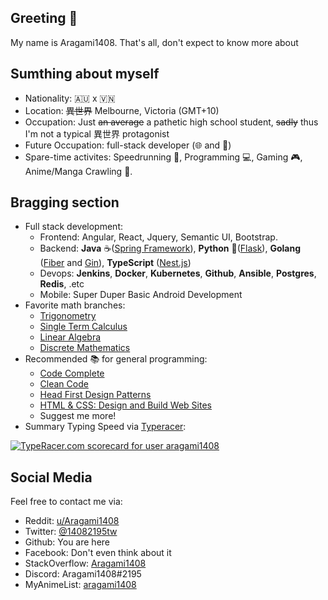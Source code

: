 ## Greeting :wave:
My name is Aragami1408. That's all, don't expect to know more about 

## Sumthing about myself
- Nationality: :australia: x :vietnam:
- Location: ~~異世界~~ Melbourne, Victoria (GMT+10)
- Occupation: Just ~~an average~~ a pathetic high school student, ~~sadly~~ thus I'm not a typical 異世界 protagonist
- Future Occupation: full-stack developer (🌐 and 📱)
- Spare-time activites: Speedrunning :medal_sports:, Programming :computer:, Gaming :video_game:, Anime/Manga Crawling :blue_book:.

## Bragging section
- Full stack development:
  - Frontend: Angular, React, Jquery, Semantic UI, Bootstrap.
  - Backend: __Java__ ☕([Spring Framework](https://spring.io/)), __Python__ 🐍([Flask](https://flask.palletsprojects.com)), __Golang__ ([Fiber](https://gofiber.io/) and [Gin](https://gin-gonic.com/)), __TypeScript__ ([Nest.js](https://nestjs.com/))
  - Devops: __Jenkins__, __Docker__, __Kubernetes__, __Github__, __Ansible__, __Postgres__, __Redis__, .etc
  - Mobile: Super Duper Basic Android Development
- Favorite math branches: 
  - [Trigonometry](https://www.khanacademy.org/math/trigonometry)
  - [Single Term Calculus](https://ocw.mit.edu/courses/mathematics/18-01sc-single-variable-calculus-fall-2010/)
  - [Linear Algebra](https://www.khanacademy.org/math/linear-algebra)
  - [Discrete Mathematics](https://ocw.mit.edu/courses/electrical-engineering-and-computer-science/6-042j-mathematics-for-computer-science-fall-2010/)
- Recommended :books: for general programming:
  - [Code Complete](https://www.amazon.com/Code-Complete-Practical-Handbook-Construction/dp/0735619670)
  - [Clean Code](https://www.amazon.com/Clean-Code-Handbook-Software-Craftsmanship/dp/0132350882)
  - [Head First Design Patterns](https://www.amazon.com/Head-First-Design-Patterns-Brain-Friendly/dp/0596007124)
  - [HTML & CSS: Design and Build Web Sites](https://www.amazon.com/HTML-CSS-Design-Build-Websites/dp/1118008189)
  - Suggest me more!
- Summary Typing Speed via [Typeracer](https://play.typeracer.com/):

<a href="https://data.typeracer.com/pit/profile?user=aragami1408&ref=badge" target="_top"><img src="https://data.typeracer.com/misc/badge?user=aragami1408" border="0" alt="TypeRacer.com scorecard for user aragami1408"/></a>

## Social Media
Feel free to contact me via:
- Reddit: [u/Aragami1408](https://www.reddit.com/u/Aragami1408)
- Twitter: [@14082195tw](https://www.twitter.com/@14082195tw)
- Github: You are here
- Facebook: Don't even think about it
- StackOverflow: [Aragami1408](https://stackoverflow.com/users/7519376/aragami1408?tab=profile)
- Discord: Aragami1408#2195
- MyAnimeList: [aragami1408](https://myanimelist.net/profile/aragami1408)
